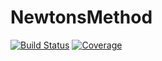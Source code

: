 # NewtonsMethod

[![Build Status](https://travis-ci.com/sudiptaVSE/NewtonsMethod.jl.svg?branch=master)](https://travis-ci.com/sudiptaVSE/NewtonsMethod.jl)
[![Coverage](https://codecov.io/gh/sudiptaVSE/NewtonsMethod.jl/branch/master/graph/badge.svg)](https://codecov.io/gh/sudiptaVSE/NewtonsMethod.jl)
